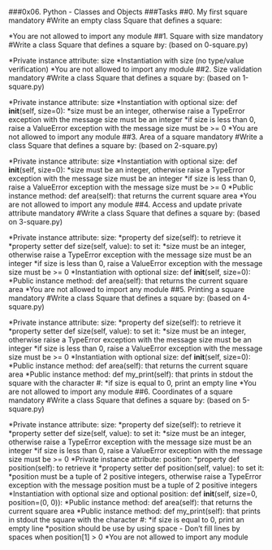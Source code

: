 ###0x06. Python - Classes and Objects
###Tasks
##0. My first square
mandatory
#Write an empty class Square that defines a square:

*You are not allowed to import any module
##1. Square with size
mandatory
#Write a class Square that defines a square by: (based on 0-square.py)

*Private instance attribute: size
*Instantiation with size (no type/value verification)
*You are not allowed to import any module
##2. Size validation
mandatory
#Write a class Square that defines a square by: (based on 1-square.py)

*Private instance attribute: size
*Instantiation with optional size: def __init__(self, size=0):
*size must be an integer, otherwise raise a TypeError exception with the message size must be an integer
*if size is less than 0, raise a ValueError exception with the message size must be >= 0
*You are not allowed to import any module
##3. Area of a square
mandatory
#Write a class Square that defines a square by: (based on 2-square.py)

*Private instance attribute: size
*Instantiation with optional size: def __init__(self, size=0):
*size must be an integer, otherwise raise a TypeError exception with the message size must be an integer
*if size is less than 0, raise a ValueError exception with the message size must be >= 0
*Public instance method: def area(self): that returns the current square area
*You are not allowed to import any module
##4. Access and update private attribute
mandatory
#Write a class Square that defines a square by: (based on 3-square.py)

*Private instance attribute: size:
*property def size(self): to retrieve it
*property setter def size(self, value): to set it:
*size must be an integer, otherwise raise a TypeError exception with the message size must be an integer
*if size is less than 0, raise a ValueError exception with the message size must be >= 0
*Instantiation with optional size: def __init__(self, size=0):
*Public instance method: def area(self): that returns the current square area
*You are not allowed to import any module
##5. Printing a square
mandatory
#Write a class Square that defines a square by: (based on 4-square.py)

*Private instance attribute: size:
*property def size(self): to retrieve it
*property setter def size(self, value): to set it:
*size must be an integer, otherwise raise a TypeError exception with the message size must be an integer
*if size is less than 0, raise a ValueError exception with the message size must be >= 0
*Instantiation with optional size: def __init__(self, size=0):
*Public instance method: def area(self): that returns the current square area
*Public instance method: def my_print(self): that prints in stdout the square with the character #:
*if size is equal to 0, print an empty line
*You are not allowed to import any module
##6. Coordinates of a square
mandatory
#Write a class Square that defines a square by: (based on 5-square.py)

*Private instance attribute: size:
*property def size(self): to retrieve it
*property setter def size(self, value): to set it:
*size must be an integer, otherwise raise a TypeError exception with the message size must be an integer
*if size is less than 0, raise a ValueError exception with the message size must be >= 0
*Private instance attribute: position:
*property def position(self): to retrieve it
*property setter def position(self, value): to set it:
*position must be a tuple of 2 positive integers, otherwise raise a TypeError exception with the message position must be a tuple of 2 positive integers
*Instantiation with optional size and optional position: def __init__(self, size=0, position=(0, 0)):
*Public instance method: def area(self): that returns the current square area
*Public instance method: def my_print(self): that prints in stdout the square with the character #:
*if size is equal to 0, print an empty line
*position should be use by using space - Don’t fill lines by spaces when position[1] > 0
*You are not allowed to import any module

